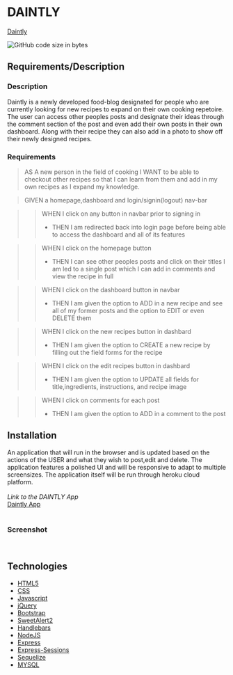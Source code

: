 # DAINTLY

[Daintly](https://dainty-1.herokuapp.com/)

![GitHub code size in bytes](https://img.shields.io/github/languages/code-size/aznjp/project-dos)

## Requirements/Description

### Description
Daintly is a newly developed food-blog designated for people who are currently looking for new recipes to expand on their own cooking repetoire. The user can access other peoples posts and designate their ideas through the comment section of the post and even add their own posts in their own dashboard. Along with their recipe they can also add in a photo to show off their newly designed recipes.

### Requirements
>AS A new person in the field of cooking
I WANT to be able to checkout other recipes so that I can learn from them and add in my own recipes as I expand my knowledge.

>GIVEN a homepage,dashboard and login/signin(logout) nav-bar

>>WHEN I click on any button in navbar prior to signing in
>> + THEN I am redirected back into login page before being able to access the dashboard and all of its features 

>>WHEN I click on the homepage button
>> + THEN I can see other peoples posts and click on their titles I am led to a single post which I can add in comments and view the recipe in full

>>WHEN I click on the dashboard button in navbar
>> + THEN I am given the option to ADD in a new recipe and see all of my former posts and the option to EDIT or even DELETE them

>>WHEN I click on the new recipes button in dashbard
>> + THEN I am given the option to CREATE a new recipe by filling out the field forms for the recipe

>>WHEN I click on the edit recipes button in dashbard
>> + THEN I am given the option to UPDATE all fields for title,ingredients, instructions, and recipe image

>>WHEN I click on comments for each post
>> + THEN I am given the option to ADD in a comment to the post

## Installation

An application that will run in the browser and is updated based on the actions of the USER and what they wish to post,edit and delete. The application features a polished UI and will be responsive to adapt to multiple screensizes. The application itself will be run through heroku cloud platform.
<br>
<br>
*Link to the DAINTLY App* <br>
[Daintly App](https://dainty-1.herokuapp.com/)
<br>
<br>

### Screenshot

<br>


## Technologies

* [HTML5](https://developer.mozilla.org/en-US/docs/Web/Guide/HTML/HTML5)
* [CSS](https://developer.mozilla.org/en-US/docs/Web/CSS)
* [Javascript](https://developer.mozilla.org/en-US/docs/Web/JavaScript)
* [jQuery](https://jquery.com/)
* [Bootstrap](https://getbootstrap.com/)
* [SweetAlert2](https://sweetalert2.github.io/)
* [Handlebars](https://handlebarsjs.com/)
* [NodeJS](https://nodejs.org/en/)
* [Express](https://expressjs.com/)
* [Express-Sessions](https://www.npmjs.com/package/express-session)
* [Sequelize](https://sequelize.org/master/index.html)
* [MYSQL](https://www.mysql.com/)
